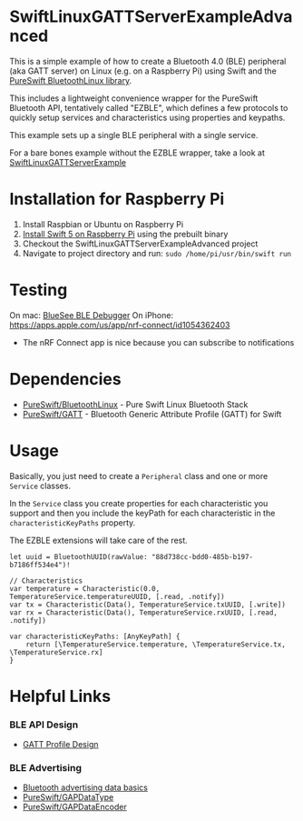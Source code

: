 # SwiftLinuxGATTServerExampleAdvanced

This is a simple example of how to create a Bluetooth 4.0 (BLE) peripheral (aka GATT server) on Linux (e.g. on a Raspberry Pi) using Swift and the [PureSwift BluetoothLinux library](https://github.com/PureSwift/BluetoothLinux).

This includes a lightweight convenience wrapper for the PureSwift Bluetooth API, tentatively called "EZBLE", which defines a few protocols to quickly setup services and characteristics using properties and keypaths.

This example sets up a single BLE peripheral with a single service.

For a bare bones example without the EZBLE wrapper, take a look at [SwiftLinuxGATTServerExample](https://github.com/kevinbrewster/SwiftLinuxGATTServerExample)

# Installation for Raspberry Pi

1. Install Raspbian or Ubuntu on Raspberry Pi
2. [Install Swift 5 on Raspberry Pi](https://github.com/uraimo/buildSwiftOnARM) using the prebuilt binary
3. Checkout the SwiftLinuxGATTServerExampleAdvanced project
4. Navigate to project directory and run: `sudo /home/pi/usr/bin/swift run`

# Testing

On mac: [BlueSee BLE Debugger](https://apps.apple.com/us/app/bluesee-ble-debugger/id1336679524?mt=12)
On iPhone: https://apps.apple.com/us/app/nrf-connect/id1054362403

* The nRF Connect app is nice because you can subscribe to notifications

# Dependencies

* [PureSwift/BluetoothLinux](https://github.com/PureSwift/BluetoothLinux) - Pure Swift Linux Bluetooth Stack
* [PureSwift/GATT](https://github.com/PureSwift/GATT) - Bluetooth Generic Attribute Profile (GATT) for Swift


# Usage

Basically, you just need to create a `Peripheral` class and one or more `Service` classes. 

In the `Service` class you create properties for each characteristic you support and then you include the keyPath for each characteristic in the `characteristicKeyPaths` property. 

The EZBLE extensions will take care of the rest.

```
let uuid = BluetoothUUID(rawValue: "88d738cc-bdd0-485b-b197-b7186ff534e4")!

// Characteristics
var temperature = Characteristic(0.0, TemperatureService.temperatureUUID, [.read, .notify])
var tx = Characteristic(Data(), TemperatureService.txUUID, [.write])
var rx = Characteristic(Data(), TemperatureService.rxUUID, [.read, .notify])

var characteristicKeyPaths: [AnyKeyPath] {
    return [\TemperatureService.temperature, \TemperatureService.tx, \TemperatureService.rx]
}
```

# Helpful Links

### BLE API Design

  * [GATT Profile Design](https://blog.kstechnologies.com/gatt-profile-design/)
 
### BLE Advertising

  * [Bluetooth advertising data basics](https://www.silabs.com/community/wireless/bluetooth/knowledge-base.entry.html/2017/02/10/bluetooth_advertisin-hGsf)
  * [PureSwift/GAPDataType](http://pureswift.github.io/Bluetooth/docs/Structs/GAPDataType.html)
  * [PureSwift/GAPDataEncoder](http://pureswift.github.io/Bluetooth/docs/Structs/GAPDataEncoder.html)
